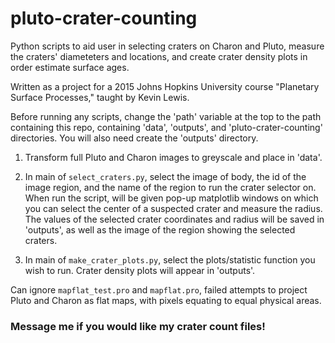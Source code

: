 # pluto-crater-counting
Python scripts to aid user in selecting craters on Charon and Pluto, measure the craters' diameteters and locations, and create crater density plots in order estimate surface ages.

Written as a project for a 2015 Johns Hopkins University course "Planetary Surface Processes," taught by Kevin Lewis. 

Before running any scripts, change the 'path' variable at the top to the path containing this repo, containing 'data', 'outputs', and 'pluto-crater-counting' directories. You will also need create the 'outputs' directory. 

1. Transform full Pluto and Charon images to greyscale and place in 'data'.

2. In main of `select_craters.py`, select the image of body, the id of the image region, and the name of the region to run the crater selector on. When run the script, will be given pop-up matplotlib windows on which you can select the center of a suspected crater and measure the radius. The values of the selected crater coordinates and radius will be saved in 'outputs', as well as the image of the region showing the selected craters. 

3. In main of `make_crater_plots.py`, select the plots/statistic function you wish to run. Crater density plots will appear in 'outputs'.

Can ignore `mapflat_test.pro` and `mapflat.pro`, failed attempts to project Pluto and Charon as flat maps, with pixels equating to equal physical areas. 

### Message me if you would like my crater count files!  
